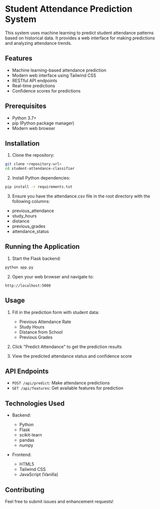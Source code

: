 # Student Attendance Prediction System

This system uses machine learning to predict student attendance patterns based on historical data. It provides a web interface for making predictions and analyzing attendance trends.

## Features

- Machine learning-based attendance prediction
- Modern web interface using Tailwind CSS
- RESTful API endpoints
- Real-time predictions
- Confidence scores for predictions

## Prerequisites

- Python 3.7+
- pip (Python package manager)
- Modern web browser

## Installation

1. Clone the repository:
```bash
git clone <repository-url>
cd student-attendance-classifier
```

2. Install Python dependencies:
```bash
pip install -r requirements.txt
```

3. Ensure you have the attendance.csv file in the root directory with the following columns:
- previous_attendance
- study_hours
- distance
- previous_grades
- attendance_status

## Running the Application

1. Start the Flask backend:
```bash
python app.py
```

2. Open your web browser and navigate to:
```
http://localhost:5000
```

## Usage

1. Fill in the prediction form with student data:
   - Previous Attendance Rate
   - Study Hours
   - Distance from School
   - Previous Grades

2. Click "Predict Attendance" to get the prediction results

3. View the predicted attendance status and confidence score

## API Endpoints

- `POST /api/predict`: Make attendance predictions
- `GET /api/features`: Get available features for prediction

## Technologies Used

- Backend:
  - Python
  - Flask
  - scikit-learn
  - pandas
  - numpy

- Frontend:
  - HTML5
  - Tailwind CSS
  - JavaScript (Vanilla)

## Contributing

Feel free to submit issues and enhancement requests!